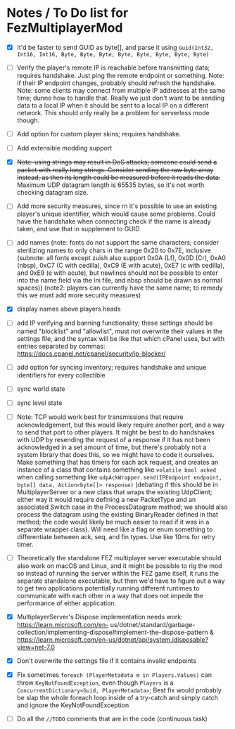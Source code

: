 
# Notes / To Do list for FezMultiplayerMod

- [x] It'd be faster to send GUID as byte[], and parse it using `Guid(Int32, Int16, Int16, Byte, Byte, Byte, Byte, Byte, Byte, Byte, Byte)`

- [ ] Verify the player's remote IP is reachable before transmitting data; requires handshake. Just ping the remote endpoint or something. Note: if their IP endpoint changes, probably should refresh the handshake. Note: some clients may connect from multiple IP addresses at the same time; dunno how to handle that. Really we just don't want to be sending data to a local IP when it should be sent to a local IP on a different network. This should only really be a problem for serverless mode though.

- [ ] Add option for custom player skins; requires handshake.

- [ ] Add extensible modding support 

- [x] ~~Note: using strings may result in DoS attacks; someone could send a packet with really long strings. Consider sending the raw byte array instead, as then its length could be measured before it reads the data.~~ Maximum UDP datagram length is 65535 bytes, so it's not worth checking datagram size.

- [ ] Add more security measures, since rn it's possible to use an existing player's unique identifier, which would cause some problems. Could have the handshake when connecting check if the name is already taken, and use that in supplement to GUID

- [ ] add names (note: fonts do not support the same characters; consider sterilizing names to only chars in the range 0x20 to 0x7E, inclusive (subnote: all fonts except zuish also support 0x0A (Lf), 0x0D (Cr), 0xA0 (nbsp), 0xC7 (C with cedilla), 0xC9 (E with acute), 0xE7 (c with cedilla), and 0xE9 (e with acute), but newlines should not be possible to enter into the name field via the ini file, and nbsp should be drawn as normal spaces)) (note2: players can currently have the same name; to remedy this we must add more security measures)

- [x] display names above players heads

- [ ] add IP verifying and banning functionality; these settings should be named "blocklist" and "allowlist", must not overwrite their values in the settings file, and the syntax will be like that which cPanel uses, but with entries separated by commas: https://docs.cpanel.net/cpanel/security/ip-blocker/

- [ ] add option for syncing inventory; requires handshake and unique identifiers for every collectible

- [ ] sync world state

- [ ] sync level state

- [ ] Note: TCP would work best for transmissions that require acknowledgement, but this
would likely require another port, and a way to send that port to other players. It might be best to do handshakes with UDP by resending the request of a response if it has not been acknowledged in a set amount of time, but there's probably not a system library that does this, so we might have to code it ourselves. Make something that has timers for each ack request, and creates an instance of a class that contains something like `volatile bool acked` when calling something like `udpAckWrapper.send(IPEndpoint endpoint, byte[] data, Action<byte[]> response)` (debating if this should be in MultiplayerServer or a new class that wraps the existing UdpClient; either way it would require defining a new PacketType and an associated Switch case in the ProcessDatagram method; we should also process the datagram using the existing BinaryReader defined in that method; the code would likely be much easier to read if it was in a separate wrapper class). Will need like a flag or enum something to differentiate between ack, seq, and fin types. Use like 10ms for retry timer.

- [ ] Theoretically the standalone FEZ multiplayer server executable should also work on macOS and Linux, and it might be possible to rig the mod so instead of running the server within the FEZ game itself, it runs the separate standalone executable, but then we'd have to figure out a way to get two applications potentially running different runtimes to communicate with each other in a way that does not impede the performance of either application.

- [x] MultiplayerServer's Dispose implementation needs work: https://learn.microsoft.com/en- us/dotnet/standard/garbage-collection/implementing-dispose#implement-the-dispose-pattern & https://learn.microsoft.com/en-us/dotnet/api/system.idisposable?view=net-7.0

- [x] Don't overwrite the settings file if it contains invalid endpoints

- [x] Fix sometimes `foreach (PlayerMetadata m in Players.Values)` can throw `KeyNotFoundException`, even though `Players` is a `ConcurrentDictionary<Guid, PlayerMetadata>`; Best fix would probably be slap the whole foreach loop inside of a try-catch and simply catch and ignore the KeyNotFoundException

- [ ] Do all the `//TODO` comments that are in the code (continuous task)


